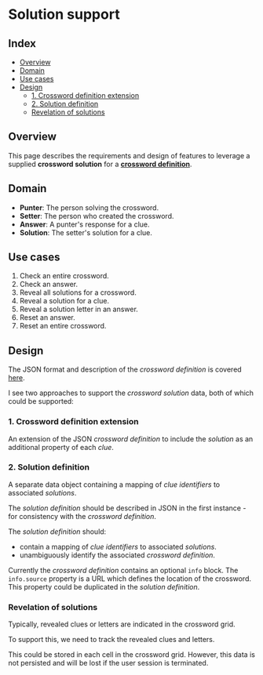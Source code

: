 # Solution support <!-- omit from toc -->

## Index <!-- omit from toc -->

- [Overview](#overview)
- [Domain](#domain)
- [Use cases](#use-cases)
- [Design](#design)
  - [1. Crossword definition extension](#1-crossword-definition-extension)
  - [2. Solution definition](#2-solution-definition)
  - [Revelation of solutions](#revelation-of-solutions)

## Overview

This page describes the requirements and design of features to leverage a supplied **crossword solution** for a [**crossword definition**][1].

## Domain

- **Punter**: The person solving the crossword.
- **Setter**: The person who created the crossword.
- **Answer**: A punter's response for a clue.
- **Solution**: The setter's solution for a clue.

## Use cases

1. Check an entire crossword.
2. Check an answer.
3. Reveal all solutions for a crossword.
4. Reveal a solution for a clue.
5. Reveal a solution letter in an answer.
6. Reset an answer.
7. Reset an entire crossword.

## Design

The JSON format and description of the _crossword definition_ is covered [here][1].

I see two approaches to support the _crossword solution_ data, both of which could be supported:

### 1. Crossword definition extension

An extension of the JSON _crossword definition_ to include the _solution_ as an additional property of each _clue_.

### 2. Solution definition

A separate data object containing a mapping of _clue identifiers_ to associated _solutions_.

The _solution definition_ should be described in JSON in the first instance - for consistency with the _crossword definition_.

The _solution definition_ should:

- contain a mapping of _clue identifiers_ to associated _solutions_.
- unambiguously identify the associated _crossword definition_.

Currently the _crossword definition_ contains an optional `info` block. The `info.source` property is a URL which defines the location of the crossword. This property could be duplicated in the _solution definition_.

### Revelation of solutions

Typically, revealed clues or letters are indicated in the crossword grid.

To support this, we need to track the revealed clues and letters.

This could be stored in each cell in the crossword grid. However, this data is not persisted and will be lost if the user session is terminated.

[1]: ./crossworddefinition.md
